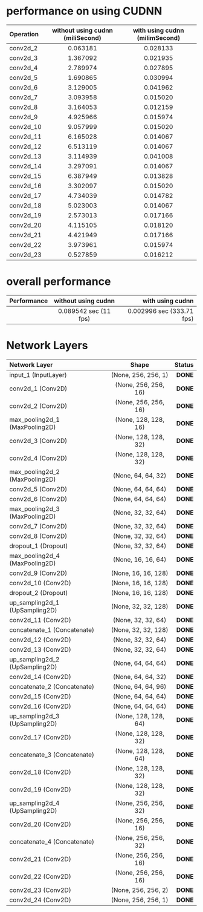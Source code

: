 # performance on using CUDNN 

| Operation | without using cudnn (miliSecond) | with using cudnn (milimSecond) |
| :---         |     :---:      |          :---: |
| conv2d_2  | 0.063181          |0.028133     |
| conv2d_3     | 1.367092       |    0.021935       |
| conv2d_4     | 2.789974       |    0.027895       |
| conv2d_5     | 1.690865       | 0.030994       |
| conv2d_6     | 3.129005       | 0.041962      |
| conv2d_7     | 3.093958       | 0.015020       |
| conv2d_8     | 3.164053       | 0.012159      |
| conv2d_9     | 4.925966        | 0.015974       |
| conv2d_10     | 9.057999        | 0.015020       |
| conv2d_11     | 6.165028       | 0.014067      |
| conv2d_12     | 6.513119        | 0.014067      |
| conv2d_13     |3.114939      | 0.041008      |
| conv2d_14     | 3.297091      | 0.014067      |
| conv2d_15     | 6.387949       | 0.013828      |
| conv2d_16     | 3.302097      | 0.015020      |
| conv2d_17     | 4.734039       | 0.014782      |
| conv2d_18     | 5.023003        | 0.014067      |
| conv2d_19    |2.573013       | 0.017166     |
| conv2d_20     | 4.115105      | 0.018120      |
| conv2d_21     | 4.421949       | 0.017166      |
| conv2d_22     | 3.973961      | 0.015974      |
| conv2d_23     | 0.527859       | 0.016212      |


# overall performance
| Performance | without using cudnn | with using cudnn  |
| :---         |     :---:      |          ---: |
|     | 0.089542 sec (11 fps)      | 0.002996 sec  (333.71 fps)      |

# Network Layers

| Network Layer | Shape | Status |
| :---         |     :---:      |          ---: |
| input_1 (InputLayer)     |       (None, 256, 256, 1)   |  **DONE**|   
| conv2d_1 (Conv2D)        |       (None, 256, 256, 16)  |  **DONE** |   
| conv2d_2 (Conv2D)        |       (None, 256, 256, 16)  |  **DONE** |
| max_pooling2d_1 (MaxPooling2D)  | (None, 128, 128, 16) |    **DONE**| 
| conv2d_3 (Conv2D)            |   (None, 128, 128, 32) |    **DONE**| 
| conv2d_4 (Conv2D)              |  (None, 128, 128, 32)  |   **DONE**| 
| max_pooling2d_2 (MaxPooling2D) |  (None, 64, 64, 32)   |    **DONE**| 
| conv2d_5 (Conv2D)             |   (None, 64, 64, 64)   |    **DONE**| 
| conv2d_6 (Conv2D)             |   (None, 64, 64, 64)   |    **DONE**| 
| max_pooling2d_3 (MaxPooling2D) |  (None, 32, 32, 64)   |    **DONE**| 
| conv2d_7 (Conv2D)             |   (None, 32, 32, 64)   |    **DONE**| 
| conv2d_8 (Conv2D)              |  (None, 32, 32, 64)   |    **DONE**| 
| dropout_1 (Dropout)            |  (None, 32, 32, 64)   |    **DONE**| 
| max_pooling2d_4 (MaxPooling2D)|   (None, 16, 16, 64)   |    **DONE**| 
| conv2d_9 (Conv2D)             |   (None, 16, 16, 128)  |    **DONE**| 
| conv2d_10 (Conv2D)            |   (None, 16, 16, 128)  |    **DONE**| 
| dropout_2 (Dropout)            |  (None, 16, 16, 128)  |    **DONE**| 
| up_sampling2d_1 (UpSampling2D) |  (None, 32, 32, 128)  |    **DONE**| 
| conv2d_11 (Conv2D)             |  (None, 32, 32, 64)  |     **DONE**| 
| concatenate_1 (Concatenate)   |   (None, 32, 32, 128)  |    **DONE**| 
| conv2d_12 (Conv2D)             | (None, 32, 32, 64)   |    **DONE**| 
| conv2d_13 (Conv2D)            |   (None, 32, 32, 64)  |     **DONE**| 
| up_sampling2d_2 (UpSampling2D) |  (None, 64, 64, 64)  |     **DONE**| 
| conv2d_14 (Conv2D)             |  (None, 64, 64, 32) |      **DONE**| 
| concatenate_2 (Concatenate)    |  (None, 64, 64, 96)  |     **DONE**| 
| conv2d_15 (Conv2D)            |  (None, 64, 64, 64)   |   **DONE**| 
| conv2d_16 (Conv2D)              | (None, 64, 64, 64)  |     **DONE**| 
| up_sampling2d_3 (UpSampling2D) |  (None, 128, 128, 64)  |   **DONE**| 
| conv2d_17 (Conv2D)            |   (None, 128, 128, 32)  |   **DONE**| 
| concatenate_3 (Concatenate)   |   (None, 128, 128, 64)   |  **DONE**| 
| conv2d_18 (Conv2D)            |   (None, 128, 128, 32)|    **DONE**| 
| conv2d_19 (Conv2D)            |   (None, 128, 128, 32)  |   **DONE**| 
| up_sampling2d_4 (UpSampling2D) |  (None, 256, 256, 32)  |   **DONE**| 
| conv2d_20 (Conv2D)            |   (None, 256, 256, 16)  |   **DONE**| 
| concatenate_4 (Concatenate)   |   (None, 256, 256, 32)  |   **DONE**| 
| conv2d_21 (Conv2D)            |   (None, 256, 256, 16)|    **DONE**| 
| conv2d_22 (Conv2D)          |     (None, 256, 256, 16)  |   **DONE**| 
| conv2d_23 (Conv2D)          |     (None, 256, 256, 2)   |   **DONE**| 
| conv2d_24 (Conv2D)          |     (None, 256, 256, 1)   |   **DONE**| 

